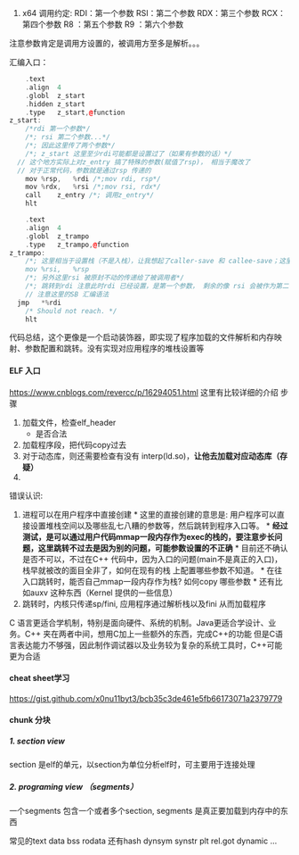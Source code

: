 1. x64 调用约定:
RDI：第一个参数
RSI：第二个参数
RDX：第三个参数
RCX：第四个参数
R8 ：第五个参数
R9 ：第六个参数

注意参数肯定是调用方设置的，被调用方至多是解析。。。


汇编入口：
```C++
	.text
	.align	4
	.globl	z_start
	.hidden	z_start
	.type	z_start,@function
z_start:
	/*rdi 第一个参数*/
	/*; rsi 第二个参数...*/
	/*; 因此这里传了两个参数*/
	/*; z_start 这里至少rdi可能都是设置过了（如果有参数的话）*/
  // 这个地方实际上对z_entry 搞了特殊的参数(赋值了rsp)， 相当于魔改了
  // 对于正常代码，参数就是通过rsp 传递的
	mov	%rsp,	%rdi /*;mov rdi, rsp*/
	mov	%rdx,	%rsi /*;mov rsi, rdx*/
	call	z_entry /*; 调用z_entry*/
	hlt


```

```C++
	.text
	.align	4
	.globl	z_trampo
	.type	z_trampo,@function
z_trampo:
	/*; 这里相当于设置栈（不是入栈），让我想起了caller-save 和 callee-save；这里把第二个参数舍之道rsp上（设置栈）
	mov	%rsi,	%rsp 
	/*; 另外这里rsi 被原封不动的传递给了被调用者*/
	/*; 跳转到rdi 注意此时rdi 已经设置，是第一个参数， 剩余的像 rsi 会被作为第二个参数传递，等等等等，他这里相当于直接复用了rsp的东西*/
	// 注意这里的SB 汇编语法
  jmp	*%rdi 
	/* Should not reach. */
	hlt

```

代码总结，这个更像是一个启动装饰器，即实现了程序加载的文件解析和内存映射、参数配置和跳转。没有实现对应用程序的堆栈设置等

#### ELF 入口
https://www.cnblogs.com/revercc/p/16294051.html
这里有比较详细的介绍
步骤
1. 加载文件，检查elf_header
    * 是否合法
2. 加载程序段，把代码copy过去
2. 对于动态库，则还需要检查有没有 interp(ld.so)，**让他去加载对应动态库（存疑）**
3. 

错误认识:
1. 进程可以在用户程序中直接创建
		* 这里的直接创建的意思是: 用户程序可以直接设置堆栈空间以及哪些乱七八糟的参数等，然后跳转到程序入口等。
				* **经过测试，是可以通过用户代码mmap一段内存作为exec的栈的，要注意步长问题，这里跳转不过去是因为别的问题，可能参数设置的不正确**
		* 目前还不确认是否不可以，不过在C++ 代码中，因为入口的问题(main不是真正的入口)，栈早就被改的面目全非了，如何在现有的栈
		上配置哪些参数不知道。
				* 在往入口跳转时，能否自己mmap一段内存作为栈? 如何copy 哪些参数
		* 还有比如auxv 这种东西（Kernel 提供的一些信息）
2. 跳转时，内核只传递sp/fini, 应用程序通过解析栈以及fini 从而加载程序

C 语言更适合学机制，特别是面向硬件、系统的机制。Java更适合学设计、业务。C++ 夹在两者中间，想用C加上一些额外的东西，完成C++的功能
但是C语言表达能力不够强，因此制作调试器以及业务较为复杂的系统工具时，C++可能更为合适
#### cheat sheet学习
https://gist.github.com/x0nu11byt3/bcb35c3de461e5fb66173071a2379779

#### chunk 分块
##### 1. section view

section 是elf的单元，以section为单位分析elf时，可主要用于连接处理

##### 2. programing view （segments）

一个segments 包含一个或者多个section, segments 是真正要加载到内存中的东西

常见的text  data bss rodata
还有hash dynsym synstr plt rel.got dynamic ...
